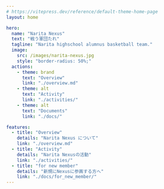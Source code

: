 ```yaml
---
# https://vitepress.dev/reference/default-theme-home-page
layout: home

hero:
  name: "Narita Nexus"
  text: "戦う軍団たれ"
  tagline: "Narita highschool alumnus basketball team."
  image:
    src: /images/narita-nexus.jpg
    style: "border-radius: 50%;"
  actions:
    - theme: brand
      text: "Overview"
      link: "./overview.md"
    - theme: alt
      text: "Activity"
      link: "./activities/"
    - theme: alt
      text: "Documents"
      link: "./docs/"

features:
  - title: "Overview"
    details: "Narita Nexus について"
    link: "./overview.md"
  - title: "Activity"
    details: "Narita Nexusの活動"
    link: "./activities/"
  - title: "for new member"
    details: "新規にNexusに参画する方へ"
    link: "./docs/for_new_member/"
---
```


<script lang="ts" setup> 
import { data } from "/.vitepress/scripts/narita-nexus_activities.data.ts";
import ListCard from '/.vitepress/theme/components/pages_list_card.vue';
const docs_data = [...data].reverse().slice(0, 6);
const docs_metadata = {
  link: '/narita-nexus/docs/',
  link_text: 'Documents List',
};
</script>

<ListCard :list_data="docs_data" :list_metadata="docs_metadata" />
